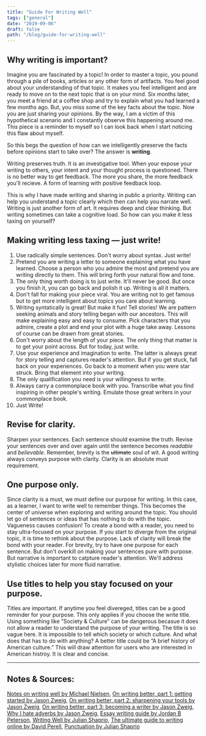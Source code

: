 ```yaml
---
title: "Guide For Writing Well"
tags: ["general"]
date: "2019-09-06"
draft: false
path: "/blog/guide-for-writing-well"
---
```


## Why writing is important?

Imagine you are fascinated by a topic! In order to master a topic, you pound through a pile of books, articles or any other form of artifacts. You feel good about your understanding of that topic. It makes you feel intelligent and are ready to move on to the next topic that is on your mind. Six months later, you meet a friend at a coffee shop and try to explain what you had learned a few months ago. But, you miss some of the key facts about the topic. Now you are just sharing your opinions. By the way, I am a victim of this hypothetical scenario and I constantly observe this happening around me. This piece is a reminder to myself so I can look back when I start noticing this flaw about myself. 

So this begs the question of how can we intelligently preserve the facts before opinions start to take over? The answer is **writing**. 

Writing preserves truth. It is an investigative tool. When your expose your writing to others, your intent and your thought process is questioned. There is no better way to get feedback. The more you share, the more feedback you'll recieve. A form of learning with positive feedback loop.

This is why I have made writing and sharing in public a priority. Writing can help you understand a topic clearly which then can help you narrate well. Writing is just another form of art. It requires deep and clear thinking. But writing sometimes can take a cognitive load. So how can you make it less taxing on yourself?

## Making writing less taxing — just write!

1. Use radically simple sentences. Don't worry about syntax. Just write!
2. Pretend you are writing a letter to someone explaining what you have learned. Choose a person who you admire the most and pretend you are writing directly to them. This will bring forth your natural flow and tone.
3. The only thing worth doing is to just write. It'll never be good. But once you finish it, you can go back and polish it up. Writing is all it matters.
4. Don't fall for making your piece viral. You are writing not to get famous but to get more intelligent about topics you care about learning.
5. Writing syntatically is great! But make it fun! Tell stories! We are pattern seeking animals and story telling began with our ancestors. This will make explaining easy and easy to consume. Pick characters that you admire, create a plot and end your plot with a huge take away. Lessons of course can be drawn from great stories.
6. Don't worry about the length of your piece. The only thing that matter is to get your point across. But for today, just write.
7. Use your experience and imagination to write. The latter is always great for story telling and captures reader's attention. But if you get stuck, fall back on your experiences. Go back to a moment when you were star struck. Bring that element into your writing. 
8. The only qualification you need is your willingness to write.
9. Always carry a commonplace book with you. Transcribe what you find inspiring in other people's writing. Emulate those great writers in your commonplace book.
10. Just Write!

## Revise for clarity.

Sharpen your sentences. Each sentence should examine the truth. Revise your sentences over and over again until the sentence becomes _readable_ and _believable_. Remember, brevity is the ~~ultimate~~ soul of wit. A good writing always conveys purpose with clarity. Clarity is an absolute must requirement.

## One purpose only.

Since clarity is a must, we must define our purpose for writing. In this case, as a learner, I want to write well to remember things. This becomes the center of universe when exploring and writing around the topic. You should let go of sentences or ideas that has nothing to do with the topic. Vagueness causes confusion! To create a bond with a reader, you need to stay ultra-focused on your purpose. If you start to diverge from the original topic, it is time to rethink about the purpose. Lack of clarity will break the bond with your reader. For brevity, try to have one purpose for each sentence. But don't overkill on making your sentences pure with purpose. But narrative is important to catpture reader's attention. We'll address stylistic choices later for more fluid narrative.

## Use titles to help you stay focused on your purpose.

Titles are important. If anytime you feel divereged, titles can be a good reminder for your purpose. This only applies if you choose the write title. Using something like ”Society & Culture” can be dangerous becasue it does not allow a reader to understand the purpose of your writing. The title is so vague here. It is impossible to tell which society or which culture. And what does that has to do with anything? A better title could be ”A brief history of American culture.” This will draw attention for users who are interested in American histroy. It is clear and concise.

---


## Notes & Sources: 
[Notes on writing well by Michael Nielsen](https://github.com/mnielsen/notes-on-writing/blob/master/notes_on_writing.md), [On writing better, part 1: getting started by Jason Zweig](https://jasonzweig.com/on-writing-better-part-1/), [On writing better, part 2: sharpening your tools by Jason Zweig](https://jasonzweig.com/on-writing-better-part-2/), [On writing better, part 3: becoming a writer by Jason Zweig](https://jasonzweig.com/on-writing-better-part-3/), [Why I hate adverbs by Jason Zweig](https://jasonzweig.com/why-i-hate-adverbs/), [Essay writing guide by Jordan B Peterson](https://docs.google.com/viewer?url=https%3A%2F%2Fjordanbpeterson.com%2Fwp-content%2Fuploads%2F2018%2F02%2FEssay_Writing_Guide.docx), [Writing Well by Julian Shaprio](https://www.julian.com/guide/write/intro), [The ultimate guide to writing online by David Perell](https://www.perell.com/blog/the-ultimate-guide-to-writing-online), [Punctuation by Julian Shaprio](https://www.julian.com/blog/punctuation)